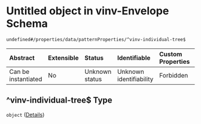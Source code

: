 # Untitled object in vinv-Envelope Schema

```txt
undefined#/properties/data/patternProperties/^vinv-individual-tree$
```



| Abstract            | Extensible | Status         | Identifiable            | Custom Properties | Additional Properties | Access Restrictions | Defined In                                                                                                              |
| :------------------ | :--------- | :------------- | :---------------------- | :---------------- | :-------------------- | :------------------ | :---------------------------------------------------------------------------------------------------------------------- |
| Can be instantiated | No         | Unknown status | Unknown identifiability | Forbidden         | Allowed               | none                | [dereferenced.doc.json\*](../../../../../vinv-schemas/vinv-tree/out/0.0.1/dereferenced.doc.json "open original schema") |

## ^vinv-individual-tree$ Type

`object` ([Details](dereferenced-properties-data-patternproperties-vinv-individual-tree.md))
